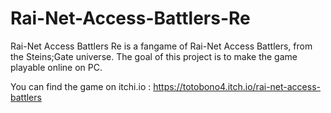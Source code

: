 # Rai-Net-Access-Battlers-Re

Rai-Net Access Battlers Re is a fangame of Rai-Net Access Battlers, from the Steins;Gate universe.
The goal of this project is to make the game playable online on PC.

You can find the game on itchi.io : https://totobono4.itch.io/rai-net-access-battlers
